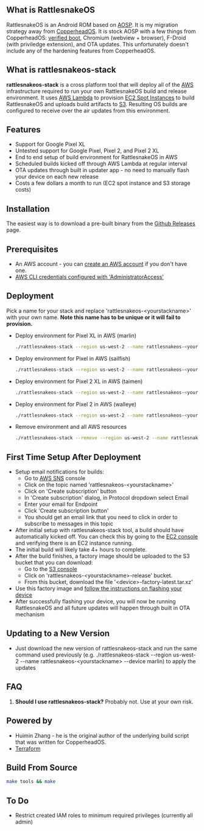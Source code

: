 ## What is RattlesnakeOS
RattlesnakeOS is an Android ROM based on [AOSP](https://source.android.com/). It is my migration strategy away from [CopperheadOS](https://en.wikipedia.org/wiki/CopperheadOS). It is stock AOSP with a few things from CopperheadOS: [verified boot](https://source.android.com/security/verifiedboot/), Chromium (webview + browser), F-Droid (with priviledge extension), and OTA updates. This unfortunately doesn't include any of the hardening features from CopperheadOS.

## What is rattlesnakeos-stack
<b>rattlesnakeos-stack</b> is a cross platform tool that will deploy all of the [AWS](https://aws.amazon.com/) infrastructure required to run your own RattlesnakeOS build and release environment. It uses [AWS Lambda](https://aws.amazon.com/lambda/features/) to provision [EC2 Spot Instances](https://aws.amazon.com/ec2/spot/) to build RattlesnakeOS and uploads build artifacts to [S3](https://aws.amazon.com/s3/). Resulting OS builds are configured to receive over the air updates from this environment.

## Features
* Support for Google Pixel XL
* Untested support for Google Pixel, Pixel 2, and Pixel 2 XL
* End to end setup of build environment for RattlesnakeOS in AWS
* Scheduled builds kicked off through AWS Lambda at regular interval
* OTA updates through built in updater app - no need to manually flash your device on each new release
* Costs a few dollars a month to run (EC2 spot instance and S3 storage costs)

## Installation
The easiest way is to download a pre-built binary from the [Github Releases](https://github.com/dan-v/rattlesnakeos-stack/releases) page.

## Prerequisites
* An AWS account - you can [create an AWS account](https://portal.aws.amazon.com/billing/signup) if you don't have one.
* [AWS CLI credentials configured with 'AdministratorAccess'](https://docs.aws.amazon.com/cli/latest/userguide/cli-chap-getting-started.html)

## Deployment
Pick a name for your stack and replace 'rattlesnakeos-\<yourstackname>' with your own name. <b>Note this name has to be unique or it will fail to provision.</b>
* Deploy environment for Pixel XL in AWS (marlin)

    ```sh
    ./rattlesnakeos-stack --region us-west-2 --name rattlesnakeos-<yourstackname> --device marlin
    ```

* Deploy environment for Pixel in AWS (sailfish)

    ```sh
    ./rattlesnakeos-stack --region us-west-2 --name rattlesnakeos-<yourstackname> --device sailfish
    ```

* Deploy environment for Pixel 2 XL in AWS (taimen)

    ```sh
    ./rattlesnakeos-stack --region us-west-2 --name rattlesnakeos-<yourstackname> --device taimen
    ```

* Deploy environment for Pixel 2 in AWS (walleye)

    ```sh
    ./rattlesnakeos-stack --region us-west-2 --name rattlesnakeos-<yourstackname> --device walleye
    ```

* Remove environment and all AWS resources

    ```sh
    ./rattlesnakeos-stack --remove --region us-west-2 --name rattlesnakeos-<yourstackname>
    ```

## First Time Setup After Deployment
* Setup email notifications for builds:
  * Go to [AWS SNS](https://us-west-2.console.aws.amazon.com/sns/v2/home?region=us-west-2#/topics) console
  * Click on the topic named 'rattlesnakeos-\<yourstackname>'
  * Click on 'Create subscription' button
  * In 'Create subscription' dialog, in Protocol dropdown select Email
  * Enter your email for Endpoint
  * Click 'Create subscription button'
  * You should get an email link that you need to click in order to subscribe to messages in this topic
* After initial setup with rattlesnakeos-stack tool, a build should have automatically kicked off. You can check this by going to the [EC2 console](https://us-west-2.console.aws.amazon.com/ec2/v2/home) and verifying there is an EC2 instance running. 
* The initial build will likely take 4+ hours to complete. 
* After the build finishes, a factory image should be uploaded to the S3 bucket that you can download:
  * Go to the [S3 console](https://s3.console.aws.amazon.com/s3/buckets/)
  * Click on 'rattlesnakeos-\<yourstackname>-release' bucket.
  * From this bucket, download the file '\<device>-factory-latest.tar.xz'
* Use this factory image and [follow the instructions on flashing your device](https://copperhead.co/android/docs/install)
* After successfully flashing your device, you will now be running RattlesnakeOS and all future updates will happen through built in OTA mechanism

## Updating to a New Version
* Just download the new version of rattlesnakeos-stack and run the same command used previously (e.g. ./rattlesnakeos-stack --region us-west-2 --name rattlesnakeos-\<yourstackname> --device marlin) to apply the updates

## FAQ
1. <b>Should I use rattlesnakeos-stack?</b> Probably not. Use at your own risk.

## Powered by
* Huimin Zhang - he is the original author of the underlying build script that was written for CopperheadOS.
* [Terraform](https://www.terraform.io/) 

## Build From Source

  ```sh
  make tools && make
  ```

## To Do
* Restrict created IAM roles to minimum required privileges (currently all admin)